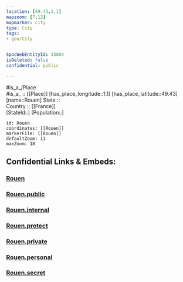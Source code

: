 ```yaml
---
location: [49.43,1.1] 
mapzoom: [7,12] 
mapmarker: city 
type: City
tags:
- geo/City


SpocWebEntityId: 33804
isDeleted: false
confidential: public

---
```

#is_a_/Place  
#is_a_ :: [[Place]] 
[has_place_longitude::1.1] 
[has_place_latitude::49.43] 
[name::Rouen] 
State ::  
Country :: [[France]]  
[StateId::] 
[Population::] 



```leaflet
id: Rouen
coordinates: [[Rouen]] 
markerFile: [[Rouen]] 
defaultZoom: 11 
maxZoom: 18
```


## Confidential Links & Embeds: 

### [Rouen](/_Standards/Earth/Continent/Europe/Europe~West/France/regions~France/Normandie/departments~Normandie/Seine-Maritime/communes~Seine-Maritime/Rouen/cities~Rouen/Rouen.md) 

### [Rouen.public](/_public/Earth/Continent/Europe/Europe~West/France/regions~France/Normandie/departments~Normandie/Seine-Maritime/communes~Seine-Maritime/Rouen/cities~Rouen/Rouen.public.md) 

### [Rouen.internal](/_internal/Earth/Continent/Europe/Europe~West/France/regions~France/Normandie/departments~Normandie/Seine-Maritime/communes~Seine-Maritime/Rouen/cities~Rouen/Rouen.internal.md) 

### [Rouen.protect](/_protect/Earth/Continent/Europe/Europe~West/France/regions~France/Normandie/departments~Normandie/Seine-Maritime/communes~Seine-Maritime/Rouen/cities~Rouen/Rouen.protect.md) 

### [Rouen.private](/_private/Earth/Continent/Europe/Europe~West/France/regions~France/Normandie/departments~Normandie/Seine-Maritime/communes~Seine-Maritime/Rouen/cities~Rouen/Rouen.private.md) 

### [Rouen.personal](/_personal/Earth/Continent/Europe/Europe~West/France/regions~France/Normandie/departments~Normandie/Seine-Maritime/communes~Seine-Maritime/Rouen/cities~Rouen/Rouen.personal.md) 

### [Rouen.secret](/_secret/Earth/Continent/Europe/Europe~West/France/regions~France/Normandie/departments~Normandie/Seine-Maritime/communes~Seine-Maritime/Rouen/cities~Rouen/Rouen.secret.md)

